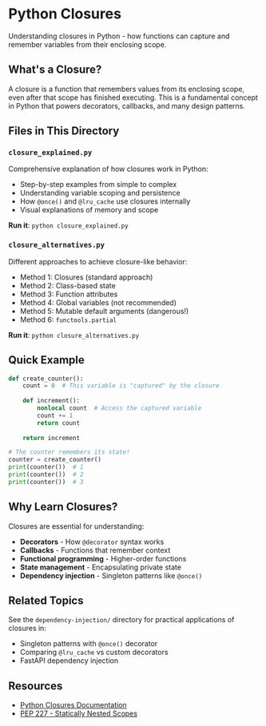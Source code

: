 # Python Closures

Understanding closures in Python - how functions can capture and remember variables from their enclosing scope.

## What's a Closure?

A closure is a function that remembers values from its enclosing scope, even after that scope has finished executing. This is a fundamental concept in Python that powers decorators, callbacks, and many design patterns.

## Files in This Directory

### `closure_explained.py`
Comprehensive explanation of how closures work in Python:
- Step-by-step examples from simple to complex
- Understanding variable scoping and persistence
- How `@once()` and `@lru_cache` use closures internally
- Visual explanations of memory and scope

**Run it**: `python closure_explained.py`

### `closure_alternatives.py`
Different approaches to achieve closure-like behavior:
- Method 1: Closures (standard approach)
- Method 2: Class-based state
- Method 3: Function attributes
- Method 4: Global variables (not recommended)
- Method 5: Mutable default arguments (dangerous!)
- Method 6: `functools.partial`

**Run it**: `python closure_alternatives.py`

## Quick Example

```python
def create_counter():
    count = 0  # This variable is "captured" by the closure
    
    def increment():
        nonlocal count  # Access the captured variable
        count += 1
        return count
    
    return increment

# The counter remembers its state!
counter = create_counter()
print(counter())  # 1
print(counter())  # 2
print(counter())  # 3
```

## Why Learn Closures?

Closures are essential for understanding:
- **Decorators** - How `@decorator` syntax works
- **Callbacks** - Functions that remember context
- **Functional programming** - Higher-order functions
- **State management** - Encapsulating private state
- **Dependency injection** - Singleton patterns like `@once()`

## Related Topics

See the `dependency-injection/` directory for practical applications of closures in:
- Singleton patterns with `@once()` decorator
- Comparing `@lru_cache` vs custom decorators
- FastAPI dependency injection

## Resources

- [Python Closures Documentation](https://docs.python.org/3/reference/datamodel.html#function-objects)
- [PEP 227 - Statically Nested Scopes](https://www.python.org/dev/peps/pep-0227/)

